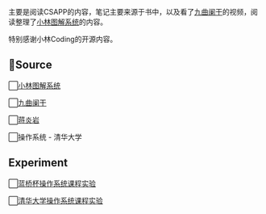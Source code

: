 主要是阅读CSAPP的内容，笔记主要来源于书中，以及看了[九曲阑干](https://space.bilibili.com/354767108/)的视频，阅读整理了[小林图解系统](https://xiaolincoding.com/os/)的内容。

特别感谢小林Coding的开源内容。

<h2>🎏Source</h2>

⬜[小林图解系统](https://xiaolincoding.com/os/)

⬜[九曲阑干](https://space.bilibili.com/354767108/)

⬜[蒋炎岩](https://space.bilibili.com/202224425/video)

⬜操作系统 - 清华大学

<h2>Experiment</h2>

⬜[蓝桥杯操作系统课程实验](https://www.lanqiao.cn/courses/115) 

⬜[清华大学操作系统课程实验](https://www.bilibili.com/video/BV1wW41167Av/?from=search&seid=2265296002609085661)







